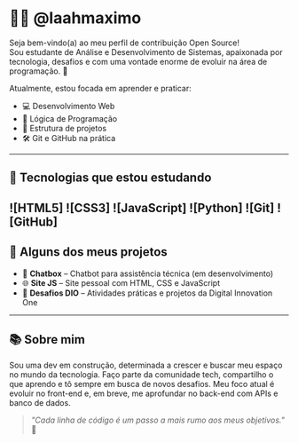 # 👩‍💻 @laahmaximo

Seja bem-vindo(a) ao meu perfil de contribuição Open Source!  
Sou estudante de Análise e Desenvolvimento de Sistemas, apaixonada por tecnologia, desafios e com uma vontade enorme de evoluir na área de programação. 🚀

Atualmente, estou focada em aprender e praticar:
- 💻 Desenvolvimento Web
- 🧠 Lógica de Programação
- 🔧 Estrutura de projetos
- 🛠️ Git e GitHub na prática

---

## 🚀 Tecnologias que estou estudando

![HTML5]
![CSS3]
![JavaScript]
![Python]
![Git]
![GitHub]
---

## 📁 Alguns dos meus projetos

- 🤖 **Chatbox** – Chatbot para assistência técnica (em desenvolvimento)
- 🌐 **Site JS** – Site pessoal com HTML, CSS e JavaScript
- 📘 **Desafios DIO** – Atividades práticas e projetos da Digital Innovation One

---

## 📚 Sobre mim

Sou uma dev em construção, determinada a crescer e buscar meu espaço no mundo da tecnologia. Faço parte da comunidade tech, compartilho o que aprendo e tô sempre em busca de novos desafios. Meu foco atual é evoluir no front-end e, em breve, me aprofundar no back-end com APIs e banco de dados.

> _"Cada linha de código é um passo a mais rumo aos meus objetivos."_ 💙
